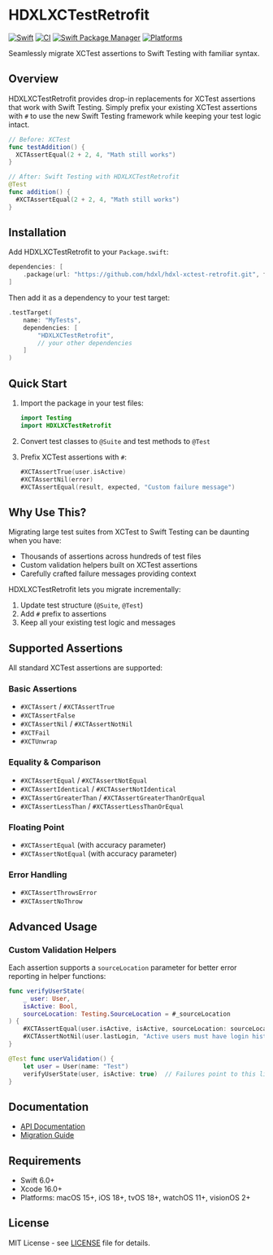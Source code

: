 # HDXLXCTestRetrofit

[![Swift](https://img.shields.io/badge/Swift-6.0-orange.svg)](https://swift.org)
[![CI](https://github.com/plx/hdxl-xctest-retrofit/actions/workflows/swift.yml/badge.svg)](https://github.com/plx/hdxl-xctest-retrofit/actions/workflows/swift.yml)
[![Swift Package Manager](https://img.shields.io/badge/SPM-compatible-brightgreen.svg)](https://swift.org/package-manager)
[![Platforms](https://img.shields.io/badge/Platforms-macOS%2015%2B%20|%20iOS%2018%2B%20|%20tvOS%2018%2B%20|%20watchOS%2011%2B%20|%20visionOS%202%2B-blue.svg)](https://swift.org)

Seamlessly migrate XCTest assertions to Swift Testing with familiar syntax.

## Overview

HDXLXCTestRetrofit provides drop-in replacements for XCTest assertions that work with Swift Testing. Simply prefix your existing XCTest assertions with `#` to use the new Swift Testing framework while keeping your test logic intact.

```swift
// Before: XCTest
func testAddition() {
  XCTAssertEqual(2 + 2, 4, "Math still works")
}

// After: Swift Testing with HDXLXCTestRetrofit
@Test
func addition() {
  #XCTAssertEqual(2 + 2, 4, "Math still works")
}
```

## Installation

Add HDXLXCTestRetrofit to your `Package.swift`:

```swift
dependencies: [
    .package(url: "https://github.com/hdxl/hdxl-xctest-retrofit.git", from: "1.0.0")
]
```

Then add it as a dependency to your test target:

```swift
.testTarget(
    name: "MyTests",
    dependencies: [
        "HDXLXCTestRetrofit",
        // your other dependencies
    ]
)
```

## Quick Start

1. Import the package in your test files:
   ```swift
   import Testing
   import HDXLXCTestRetrofit
   ```

2. Convert test classes to `@Suite` and test methods to `@Test`

3. Prefix XCTest assertions with `#`:
   ```swift
   #XCTAssertTrue(user.isActive)
   #XCTAssertNil(error)
   #XCTAssertEqual(result, expected, "Custom failure message")
   ```

## Why Use This?

Migrating large test suites from XCTest to Swift Testing can be daunting when you have:

- Thousands of assertions across hundreds of test files
- Custom validation helpers built on XCTest assertions
- Carefully crafted failure messages providing context

HDXLXCTestRetrofit lets you migrate incrementally:
1. Update test structure (`@Suite`, `@Test`)
2. Add `#` prefix to assertions
3. Keep all your existing test logic and messages

## Supported Assertions

All standard XCTest assertions are supported:

### Basic Assertions
- `#XCTAssert` / `#XCTAssertTrue`
- `#XCTAssertFalse`
- `#XCTAssertNil` / `#XCTAssertNotNil`
- `#XCTFail`
- `#XCTUnwrap`

### Equality & Comparison
- `#XCTAssertEqual` / `#XCTAssertNotEqual`
- `#XCTAssertIdentical` / `#XCTAssertNotIdentical`
- `#XCTAssertGreaterThan` / `#XCTAssertGreaterThanOrEqual`
- `#XCTAssertLessThan` / `#XCTAssertLessThanOrEqual`

### Floating Point
- `#XCTAssertEqual` (with accuracy parameter)
- `#XCTAssertNotEqual` (with accuracy parameter)

### Error Handling
- `#XCTAssertThrowsError`
- `#XCTAssertNoThrow`

## Advanced Usage

### Custom Validation Helpers

Each assertion supports a `sourceLocation` parameter for better error reporting in helper functions:

```swift
func verifyUserState(
    _ user: User,
    isActive: Bool,
    sourceLocation: Testing.SourceLocation = #_sourceLocation
) {
    #XCTAssertEqual(user.isActive, isActive, sourceLocation: sourceLocation)
    #XCTAssertNotNil(user.lastLogin, "Active users must have login history", sourceLocation: sourceLocation)
}

@Test func userValidation() {
    let user = User(name: "Test")
    verifyUserState(user, isActive: true)  // Failures point to this line
}
```

## Documentation

- [API Documentation](https://hdxl.github.io/hdxl-xctest-retrofit/documentation/hdxlxctestretrofit/)
- [Migration Guide](https://hdxl.github.io/hdxl-xctest-retrofit/tutorials/migrating-from-xctest)

## Requirements

- Swift 6.0+
- Xcode 16.0+
- Platforms: macOS 15+, iOS 18+, tvOS 18+, watchOS 11+, visionOS 2+

## License

MIT License - see [LICENSE](LICENSE) file for details.

